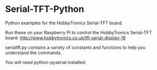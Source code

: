 Serial-TFT-Python
=================

Python examples for the HobbyTronics Serial-TFT board.

Run these on your Raspberry Pi to control the HobbyTronics Serial-TFT board: http://www.hobbytronics.co.uk/tft-serial-display-18

serialtft.py contains a variety of constants and functions to help you understand the commands.

You will need python-pyserial installed.
